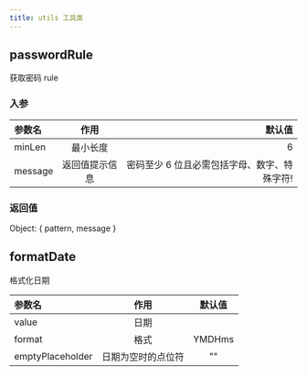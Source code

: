 ```yaml
---
title: utils 工具类
---
```


## passwordRule
获取密码 rule

### 入参
| 参数名 | 作用 | 默认值
:--|:--:|---:
| minLen | 最小长度  | 6
| message | 返回值提示信息 | 密码至少 6 位且必需包括字母、数字、特殊字符!

### 返回值
Object: { pattern, message }


## formatDate
格式化日期

| 参数名 | 作用 | 默认值
:--|:--:|:---:
| value | 日期  | 
| format | 格式 | YMDHms
| emptyPlaceholder | 日期为空时的点位符 | ""